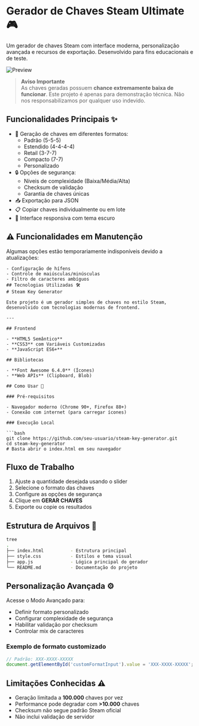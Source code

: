 # Gerador de Chaves Steam Ultimate 🎮

Um gerador de chaves Steam com interface moderna, personalização avançada e recursos de exportação. Desenvolvido para fins educacionais e de teste.

![Preview](https://via.placeholder.com/800x600.png?text=Steam+Key+Generator+Preview)

> **Aviso Importante**  
> As chaves geradas possuem **chance extremamente baixa de funcionar**. Este projeto é apenas para demonstração técnica. Não nos responsabilizamos por qualquer uso indevido.

## Funcionalidades Principais ✨

- 🎲 Geração de chaves em diferentes formatos:
  - Padrão (5-5-5)
  - Estendido (4-4-4-4)
  - Retail (3-7-7)
  - Compacto (7-7)
  - Personalizado
- 🔒 Opções de segurança:
  - Níveis de complexidade (Baixa/Média/Alta)
  - Checksum de validação
  - Garantia de chaves únicas
- 📥 Exportação para JSON
- 📋 Copiar chaves individualmente ou em lote
- 🎨 Interface responsiva com tema escuro

## ⚠️ Funcionalidades em Manutenção
Algumas opções estão temporariamente indisponíveis devido a atualizações:
```plaintext
- Configuração de hífens
- Controle de maiúsculas/minúsculas
- Filtro de caracteres ambíguos
## Tecnologias Utilizadas 🛠️
# Steam Key Generator

Este projeto é um gerador simples de chaves no estilo Steam, desenvolvido com tecnologias modernas de frontend.

---

## Frontend

- **HTML5 Semântico**
- **CSS3** com Variáveis Customizadas
- **JavaScript ES6+**

## Bibliotecas

- **Font Awesome 6.4.0** (Ícones)
- **Web APIs** (Clipboard, Blob)

## Como Usar 🚀

### Pré-requisitos

- Navegador moderno (Chrome 90+, Firefox 88+)
- Conexão com internet (para carregar ícones)

### Execução Local

```bash
git clone https://github.com/seu-usuario/steam-key-generator.git
cd steam-key-generator
# Basta abrir o index.html em seu navegador
```

## Fluxo de Trabalho

1. Ajuste a quantidade desejada usando o slider
2. Selecione o formato das chaves
3. Configure as opções de segurança
4. Clique em **GERAR CHAVES**
5. Exporte ou copie os resultados

## Estrutura de Arquivos 📂

```bash
tree
.
├── index.html          - Estrutura principal
├── style.css           - Estilos e tema visual
├── app.js              - Lógica principal do gerador
└── README.md           - Documentação do projeto
```

## Personalização Avançada ⚙️

Acesse o Modo Avançado para:

- Definir formato personalizado
- Configurar complexidade de segurança
- Habilitar validação por checksum
- Controlar mix de caracteres

### Exemplo de formato customizado

```javascript
// Padrão: XXX-XXXX-XXXXX
document.getElementById('customFormatInput').value = 'XXX-XXXX-XXXXX';
```

## Limitações Conhecidas ⚠️

- Geração limitada a **100.000** chaves por vez
- Performance pode degradar com **>10.000** chaves
- Checksum não segue padrão Steam oficial
- Não inclui validação de servidor

